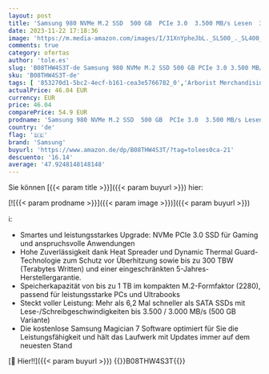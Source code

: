 ```yaml
---
layout: post
title: 'Samsung 980 NVMe M.2 SSD  500 GB  PCIe 3.0  3.500 MB/s Lesen  3.000 MB/s Schreiben  Interne SSD für Gaming und Alltagsanwendungen  MZ-V8V500BW'
date: 2023-11-22 17:18:36
image: 'https://m.media-amazon.com/images/I/31XnYpheJbL._SL500_._SL400_.jpg'
comments: true
category: ofertas
author: 'tole.es'
slug: 'B08THW4S3T-de Samsung 980 NVMe M.2 SSD 500 GB PCIe 3.0 3.500 MB/s Lesen...'
sku: 'B08THW4S3T-de'
tags: [ '853270d1-5bc2-4ecf-b161-cea3e5766782_0','Arborist Merchandising Root','Computer & Zubehör','Computer & Zubehör: Produkte mit Umwelt-Label','Custom Stores','Datenspeicher','Interne SSD','Interne Solid State Drives','Interner Speicher','Komponenten','PC-Gaming','SSD gaming','Self Service','Special Features Stores','a4cbee59-f823-40fe-831a-7de64f655f6f_0','a4cbee59-f823-40fe-831a-7de64f655f6f_1301','samsung','🇩🇪', ]
actualPrice: 46.04 EUR
currency: EUR
price: 46.04
comparePrice: 54.9 EUR
prodname: 'Samsung 980 NVMe M.2 SSD  500 GB  PCIe 3.0  3.500 MB/s Lesen  3.000 MB/s Schreiben  Interne SSD für Gaming und Alltagsanwendungen  MZ-V8V500BW'
country: 'de'
flag: '🇩🇪'
brand: 'Samsung'
buyurl: 'https://www.amazon.de/dp/B08THW4S3T/?tag=tolees0ca-21'
descuento: '16.14'
average: '47.9248148148148'
---
```


Sie können [{{< param title >}}]({{< param buyurl >}}) hier:

[![{{< param prodname >}}]({{< param image >}})]({{< param buyurl >}})

ℹ️:

- Smartes und leistungsstarkes Upgrade: NVMe PCIe 3.0 SSD für Gaming und anspruchsvolle Anwendungen
- Hohe Zuverlässigkeit dank Heat Spreader und Dynamic Thermal Guard-Technologie zum Schutz vor Überhitzung sowie bis zu 300 TBW (Terabytes Written) und einer eingeschränkten 5-Jahres-Herstellergarantie.
- Speicherkapazität von bis zu 1 TB im kompakten M.2-Formfaktor (2280), passend für leistungsstarke PCs und Ultrabooks
- Steckt voller Leistung: Mehr als 6,2 Mal schneller als SATA SSDs mit Lese-/Schreibgeschwindigkeiten bis 3.500 / 3.000 MB/s (500 GB Variante)
- Die kostenlose Samsung Magician 7 Software optimiert für Sie die Leistungsfähigkeit und hält das Laufwerk mit Updates immer auf dem neuesten Stand

[🛒 Hier!!]({{< param buyurl >}})
{{<world>}}B08THW4S3T{{</world>}}
